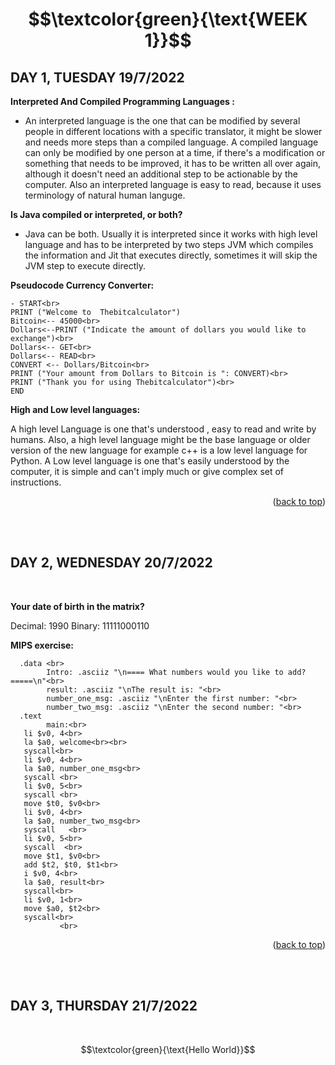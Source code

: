 
#  $$\textcolor{green}{\text{WEEK 1}}$$


## **DAY 1, TUESDAY 19/7/2022**


**Interpreted And Compiled Programming Languages :**<br>
- An interpreted language is the one that can be modified by several people in different locations with a specific translator, it might be slower and needs more steps than a compiled language. A compiled language can only be modified by one person at a time, if there's a modification or something that needs to be improved, it has to be written all over again, although it doesn't  need an additional step to be actionable by the computer. Also an interpreted language is easy to read, because it uses terminology of natural human languge.


**Is Java compiled or interpreted, or both?**<br>
- Java can be both. Usually it is interpreted since it works with high level language and has to be interpreted by two steps JVM which compiles the information and Jit that executes directly, sometimes it will skip the JVM step to execute directly.

**Pseudocode Currency Converter:**
```
- START<br>
PRINT ("Welcome to  Thebitcalculator")
Bitcoin<-- 45000<br>
Dollars<--PRINT ("Indicate the amount of dollars you would like to exchange")<br>
Dollars<-- GET<br>
Dollars<-- READ<br>
CONVERT <-- Dollars/Bitcoin<br>
PRINT ("Your amount from Dollars to Bitcoin is ": CONVERT)<br>
PRINT ("Thank you for using Thebitcalculator")<br>
END
```

**High and Low level languages:**

A high level Language is one that's  understood , easy to read  and write by humans. Also, a high level language  might be the base language or older version of the new language for example c++ is a low level language  for Python. A Low level language is one that's  easily understood  by the computer, it is simple and can't imply much or give complex set of instructions. 
<br>
<p align="right">(<a href="#top">back to top</a>)</p>
<br>
<br>

## **DAY 2, WEDNESDAY 20/7/2022**
<br>

**Your date of birth in the matrix?**

Decimal: 1990 Binary: 11111000110


**MIPS exercise:**<br>
```
  .data <br>
        Intro: .asciiz "\n==== What numbers would you like to add? =====\n"<br>
        result: .asciiz "\nThe result is: "<br>
        number_one_msg: .asciiz "\nEnter the first number: "<br>
        number_two_msg: .asciiz "\nEnter the second number: "<br>
  .text
        main:<br>
   li $v0, 4<br>
   la $a0, welcome<br><br>
   syscall<br>
   li $v0, 4<br>
   la $a0, number_one_msg<br>
   syscall <br>
   li $v0, 5<br>
   syscall <br>
   move $t0, $v0<br>
   li $v0, 4<br>
   la $a0, number_two_msg<br>
   syscall   <br>  
   li $v0, 5<br>
   syscall  <br>     
   move $t1, $v0<br>
   add $t2, $t0, $t1<br>
   i $v0, 4<br>
   la $a0, result<br>
   syscall<br>
   li $v0, 1<br>
   move $a0, $t2<br>
   syscall<br>
           <br>   
 ```           
<p align="right">(<a href="#top">back to top</a>)</p>


<br>
<br>

## **DAY 3, THURSDAY 21/7/2022**
<br>


$$\textcolor{green}{\text{Hello World}}$$
